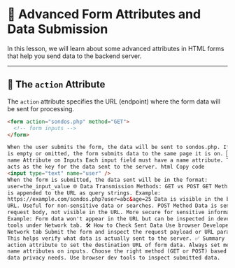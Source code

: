 # 📝 Advanced Form Attributes and Data Submission

In this lesson, we will learn about some advanced attributes in HTML forms that help you send data to the backend server.

---

## 🔗 The `action` Attribute

The `action` attribute specifies the URL (endpoint) where the form data will be sent for processing.

```html
<form action="sondos.php" method="GET">
  <!-- form inputs -->
</form>

When the user submits the form, the data will be sent to sondos.php. If action
is empty or omitted, the form submits data to the same page it is on. 🆔 The
name Attribute on Inputs Each input field must have a name attribute. This name
acts as the key for the data sent to the server. html Copy code
<input type="text" name="user" />
When the form is submitted, the data sent will be in the format:
user=the_input_value 🌐 Data Transmission Methods: GET vs POST GET Method Data
is appended to the URL as query strings. Example:
https://example.com/sondos.php?user=abc&age=25 Data is visible in the browser
URL. Useful for non-sensitive data or searches. POST Method Data is sent in the
request body, not visible in the URL. More secure for sensitive information.
Example: Form data won't appear in the URL but can be inspected in developer
tools under Network tab. 🛠️ How to Check Sent Data Use browser Developer Tools →
Network tab Submit the form and inspect the request payload or URL parameters.
This helps verify what data is actually sent to the server. ✅ Summary Use the
action attribute to set the destination URL of form data. Always set meaningful
name attributes on inputs. Choose the right method (GET or POST) based on your
data privacy needs. Use browser dev tools to inspect submitted data.
```
